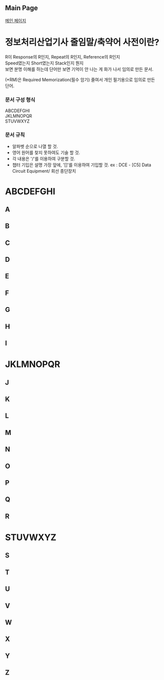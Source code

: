 ## Main Page
[메인 페이지](https://github.com/JuNijen/Industrial-Engineer-Information-Processing/wiki/0_Main-Page)


# 정보처리산업기사 줄임말/축약어 사전이란?
R이 Response의 R인지, Repeat의 R인지, Reference의 R인지  
Speed였는지 Short였는지 Stack인지 뭔지  
보면 분명 이해를 하는데 단어만 보면 기억이 안 나는 게 화가 나서 임의로 만든 문서.  

(*RM)은 Required Memorization(필수 암기) 줄여서 개인 필기용으로 임의로 만든 단어.  

### 문서 구성 형식
ABCDEFGHI  
JKLMNOPQR  
STUVWXYZ  

### 문서 규칙
- 알파벳 순으로 나열 할 것.
- 영어 원어를 찾지 못하여도 기술 할 것.
- 각 내용은 '/'를 이용하여 구분할 것.
- 챕터 기입은 설명 가장 앞에, '[]'를 이용하여 기입할 것.
ex : DCE - [C5] Data Circuit Equipment/ 회선 종단장치


# ABCDEFGHI

## A

## B

## C

## D

## E

## F

## G

## H

## I


# JKLMNOPQR

## J

## K

## L

## M

## N

## O

## P

## Q

## R


# STUVWXYZ

## S

## T 

## U

## V

## W

## X

## Y

## Z
